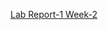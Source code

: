 [Lab Report-1 Week-2](https://github.com/brian-schodorf/cse15l-lab-reports/blob/main/lab-report-1-week-2.md)


